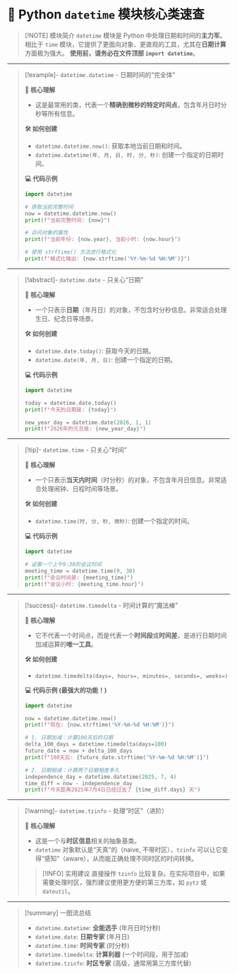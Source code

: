 # 🐍 Python `datetime` 模块核心类速查

> [!NOTE] 模块简介
> `datetime` 模块是 Python 中处理日期和时间的**主力军**。相比于 `time` 模块，它提供了更面向对象、更直观的工具，尤其在**日期计算**方面极为强大。
> **使用前，请务必在文件顶部 `import datetime`**。

---

> [!example]- `datetime.datetime` - 日期时间的“完全体”
> 
> **🎯 核心理解**
> - 这是最常用的类，代表一个**精确到微秒的特定时间点**，包含年月日时分秒等所有信息。
> 
> **🛠️ 如何创建**
> - `datetime.datetime.now()`: 获取本地当前日期和时间。
> - `datetime.datetime(年, 月, 日, 时, 分, 秒)`: 创建一个指定的日期时间。
> 
> **💻 代码示例**
> ```python
> import datetime
> 
> # 获取当前完整时间
> now = datetime.datetime.now()
> print(f"当前完整时间: {now}")
> 
> # 访问对象的属性
> print(f"当前年份: {now.year}, 当前小时: {now.hour}")
> 
> # 使用 strftime() 方法进行格式化
> print(f"格式化输出: {now.strftime('%Y-%m-%d %H:%M')}")
> ```

---

> [!abstract]- `datetime.date` - 只关心“日期”
> 
> **🎯 核心理解**
> - 一个只表示**日期**（年月日）的对象，不包含时分秒信息。非常适合处理生日、纪念日等场景。
> 
> **🛠️ 如何创建**
> - `datetime.date.today()`: 获取今天的日期。
> - `datetime.date(年, 月, 日)`: 创建一个指定的日期。
> 
> **💻 代码示例**
> ```python
> import datetime
> 
> today = datetime.date.today()
> print(f"今天的日期是: {today}")
> 
> new_year_day = datetime.date(2026, 1, 1)
> print(f"2026年的元旦是: {new_year_day}")
> ```

---

> [!tip]- `datetime.time` - 只关心“时间”
> 
> **🎯 核心理解**
> - 一个只表示**当天内时间**（时分秒）的对象，不包含年月日信息。非常适合处理闹钟、日程时间等场景。
> 
> **🛠️ 如何创建**
> - `datetime.time(时, 分, 秒, 微秒)`: 创建一个指定的时间。
> 
> **💻 代码示例**
> ```python
> import datetime
> 
> # 设置一个上午9:30的会议时间
> meeting_time = datetime.time(9, 30)
> print(f"会议时间是: {meeting_time}")
> print(f"会议小时: {meeting_time.hour}")
> ```

---

> [!success]- `datetime.timedelta` - 时间计算的“魔法棒”
> 
> **🎯 核心理解**
> - 它不代表一个时间点，而是代表一个**时间段**或**时间差**，是进行日期时间加减运算的**唯一工具**。
> 
> **🛠️ 如何创建**
> - `datetime.timedelta(days=, hours=, minutes=, seconds=, weeks=)`
> 
> **💻 代码示例 (最强大的功能！)**
> ```python
> import datetime
> 
> now = datetime.datetime.now()
> print(f"现在: {now.strftime('%Y-%m-%d %H:%M')}")
> 
> # 1. 日期加减：计算100天后的日期
> delta_100_days = datetime.timedelta(days=100)
> future_date = now + delta_100_days
> print(f"100天后: {future_date.strftime('%Y-%m-%d %H:%M')}")
> 
> # 2. 日期相减：计算两个日期相差多久
> independence_day = datetime.datetime(2025, 7, 4)
> time_diff = now - independence_day
> print(f"今天距离2025年7月4日已经过去了 {time_diff.days} 天")
> ```

---

> [!warning]- `datetime.tzinfo` - 处理“时区”（进阶）
> 
> **🎯 核心理解**
> - 这是一个与**时区信息**相关的抽象基类。
> - `datetime` 对象默认是“天真”的（naive, 不带时区），`tzinfo` 可以让它变得“感知”（aware），从而能正确处理不同时区的时间转换。
> 
> > [!INFO] 实用建议
> > 直接操作 `tzinfo` 比较复杂。在实际项目中，如果需要处理时区，强烈建议使用更方便的第三方库，如 `pytz` 或 `dateutil`。

---

> [!summary] 一图流总结
> - `datetime.datetime`: **全能选手** (年月日时分秒)
> - `datetime.date`: **日期专家** (年月日)
> - `datetime.time`: **时间专家** (时分秒)
> - `datetime.timedelta`: **计算利器** (一个时间段，用于加减)
> - `datetime.tzinfo`: **时区专家** (高级，通常用第三方库代替)